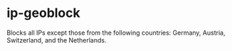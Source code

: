 # ip-geoblock
Blocks all IPs except those from the following countries: Germany, Austria, Switzerland, and the Netherlands.
